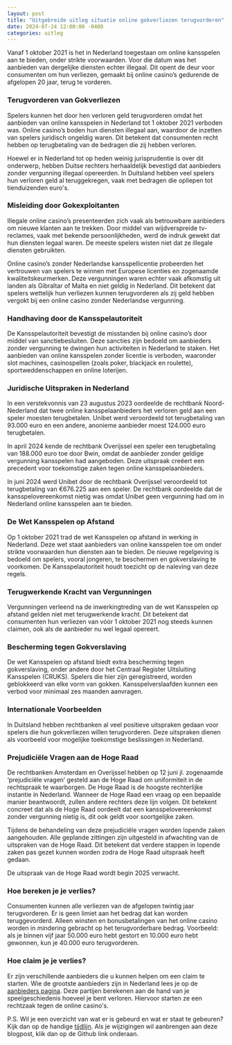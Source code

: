 ```yaml
---
layout: post
title: "Uitgebreide uitleg situatie online gokverliezen terugvorderen"
date: 2024-07-24 12:00:00 -0400
categories: uitleg
---
```


Vanaf 1 oktober 2021 is het in Nederland toegestaan om online kansspelen aan te bieden, onder strikte voorwaarden. Voor die datum was het aanbieden van dergelijke diensten echter illegaal. Dit opent de deur voor consumenten om hun verliezen, gemaakt bij online casino’s gedurende de afgelopen 20 jaar, terug te vorderen.

### Terugvorderen van Gokverliezen

Spelers kunnen het door hen verloren geld terugvorderen omdat het aanbieden van online kansspelen in Nederland tot 1 oktober 2021 verboden was. Online casino’s boden hun diensten illegaal aan, waardoor de inzetten van spelers juridisch ongeldig waren. Dit betekent dat consumenten recht hebben op terugbetaling van de bedragen die zij hebben verloren.

Hoewel er in Nederland tot op heden weinig jurisprudentie is over dit onderwerp, hebben Duitse rechters herhaaldelijk bevestigd dat aanbieders zonder vergunning illegaal opereerden. In Duitsland hebben veel spelers hun verloren geld al teruggekregen, vaak met bedragen die opliepen tot tienduizenden euro's.

### Misleiding door Gokexploitanten

Illegale online casino’s presenteerden zich vaak als betrouwbare aanbieders om nieuwe klanten aan te trekken. Door middel van wijdverspreide tv-reclames, vaak met bekende persoonlijkheden, werd de indruk gewekt dat hun diensten legaal waren. De meeste spelers wisten niet dat ze illegale diensten gebruikten.

Online casino’s zonder Nederlandse kansspellicentie probeerden het vertrouwen van spelers te winnen met Europese licenties en zogenaamde kwaliteitskeurmerken. Deze vergunningen waren echter vaak afkomstig uit landen als Gibraltar of Malta en niet geldig in Nederland. Dit betekent dat spelers wettelijk hun verliezen kunnen terugvorderen als zij geld hebben vergokt bij een online casino zonder Nederlandse vergunning.

### Handhaving door de Kansspelautoriteit

De Kansspelautoriteit bevestigt de misstanden bij online casino’s door middel van sanctiebesluiten. Deze sancties zijn bedoeld om aanbieders zonder vergunning te dwingen hun activiteiten in Nederland te staken. Het aanbieden van online kansspelen zonder licentie is verboden, waaronder slot machines, casinospellen (zoals poker, blackjack en roulette), sportweddenschappen en online loterijen.

### Juridische Uitspraken in Nederland

In een verstekvonnis van 23 augustus 2023 oordeelde de rechtbank Noord-Nederland dat twee online kansspelaanbieders het verloren geld aan een speler moesten terugbetalen. Unibet werd veroordeeld tot terugbetaling van 93.000 euro en een andere, anonieme aanbieder moest 124.000 euro terugbetalen.

In april 2024 kende de rechtbank Overijssel een speler een terugbetaling van 188.000 euro toe door Bwin, omdat de aanbieder zonder geldige vergunning kansspelen had aangeboden. Deze uitspraak creëert een precedent voor toekomstige zaken tegen online kansspelaanbieders.

In juni 2024 werd Unibet door de rechtbank Overijssel veroordeeld tot terugbetaling van €676.225 aan een speler. De rechtbank oordeelde dat de kansspelovereenkomst nietig was omdat Unibet geen vergunning had om in Nederland online kansspelen aan te bieden.

### De Wet Kansspelen op Afstand

Op 1 oktober 2021 trad de wet Kansspelen op afstand in werking in Nederland. Deze wet staat aanbieders van online kansspelen toe om onder strikte voorwaarden hun diensten aan te bieden. De nieuwe regelgeving is bedoeld om spelers, vooral jongeren, te beschermen en gokverslaving te voorkomen. De Kansspelautoriteit houdt toezicht op de naleving van deze regels.

### Terugwerkende Kracht van Vergunningen

Vergunningen verleend na de inwerkingtreding van de wet Kansspelen op afstand gelden niet met terugwerkende kracht. Dit betekent dat consumenten hun verliezen van vóór 1 oktober 2021 nog steeds kunnen claimen, ook als de aanbieder nu wel legaal opereert.

### Bescherming tegen Gokverslaving

De wet Kansspelen op afstand biedt extra bescherming tegen gokverslaving, onder andere door het Centraal Register Uitsluiting Kansspelen (CRUKS). Spelers die hier zijn geregistreerd, worden geblokkeerd van elke vorm van gokken. Kansspelverslaafden kunnen een verbod voor minimaal zes maanden aanvragen.

### Internationale Voorbeelden

In Duitsland hebben rechtbanken al veel positieve uitspraken gedaan voor spelers die hun gokverliezen willen terugvorderen. Deze uitspraken dienen als voorbeeld voor mogelijke toekomstige beslissingen in Nederland.

### Prejudiciële Vragen aan de Hoge Raad

De rechtbanken Amsterdam en Overijssel hebben op 12 juni jl. zogenaamde ‘prejudiciële vragen’ gesteld aan de Hoge Raad om uniformiteit in de rechtspraak te waarborgen. De Hoge Raad is de hoogste rechterlijke instantie in Nederland. Wanneer de Hoge Raad een vraag op een bepaalde manier beantwoordt, zullen andere rechters deze lijn volgen. Dit betekent concreet dat als de Hoge Raad oordeelt dat een kansspelovereenkomst zonder vergunning nietig is, dit ook geldt voor soortgelijke zaken.

Tijdens de behandeling van deze prejudiciële vragen worden lopende zaken aangehouden. Alle geplande zittingen zijn uitgesteld in afwachting van de uitspraken van de Hoge Raad. Dit betekent dat verdere stappen in lopende zaken pas gezet kunnen worden zodra de Hoge Raad uitspraak heeft gedaan.

De uitspraak van de Hoge Raad wordt begin 2025 verwacht.

### Hoe bereken je je verlies?

Consumenten kunnen alle verliezen van de afgelopen twintig jaar terugvorderen. Er is geen limiet aan het bedrag dat kan worden teruggevorderd. Alleen winsten en bonusbetalingen van het online casino worden in mindering gebracht op het terugvorderbare bedrag. Voorbeeld: als je binnen vijf jaar 50.000 euro hebt gestort en 10.000 euro hebt gewonnen, kun je 40.000 euro terugvorderen.

### Hoe claim je je verlies?

Er zijn verschillende aanbieders die u kunnen helpen om een claim te starten. Wie de grootste aanbieders zijn in Nederland lees je op de [aanbieders pagina](/aanbieders). Deze partijen berekenen aan de hand van je speelgeschiedenis hoeveel je bent verloren. Hiervoor starten ze een rechtzaak tegen de online casino's. 

P.S. Wil je een overzicht van wat er is gebeurd en wat er staat te gebeuren? Kijk dan op de handige [tijdlijn](/tijdlijn). Als je wijzigingen wil aanbrengen aan deze blogpost, klik dan op de Github link onderaan.

